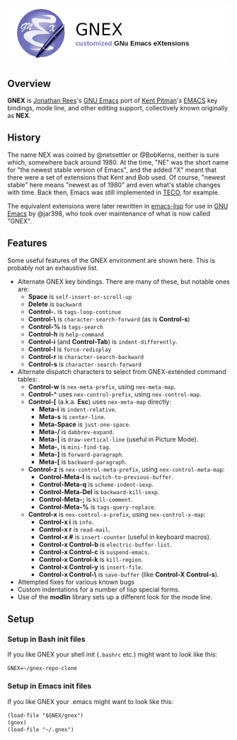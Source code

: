 # ![GNEX: a customized GNU Emacs editing environment ](/assets/Gnex_banner.png)

## Overview

**GNEX** is [Jonathan Rees](https://github.com/netsettler)'s
[GNU Emacs](https://en.wikipedia.org/wiki/GNU_Emacs) port of
[Kent Pitman](https://github.com/netsettler)'s 
[EMACS](https://en.wikipedia.org/wiki/Emacs) key bindings,
mode line, and other editing support, collectively known originally as **NEX**.

## History

The name NEX was coined by @netsettler or @BobKerns, neither is sure
which, somewhere back around 1980. At the time, "NE" was the short name
for "the newest stable version of Emacs", 
and the added "X" meant that there were a set of extensions 
that Kent and Bob used. Of course, "newest stable"
here means "newest as of 1980" and even what's stable changes with time.
Back then, Emacs was still implemented in
[TECO](https://en.wikipedia.org/wiki/TECO_%28text_editor%29), 
for example.

The equivalent extensions were later rewritten in 
[emacs-lisp](https://en.wikipedia.org/wiki/Emacs_Lisp) 
for use
in [GNU Emacs](https://en.wikipedia.org/wiki/GNU_Emacs) by @jar398, who took over maintenance of what is now called
"GNEX".

## Features

Some useful features of the GNEX environment are shown here.
This is probably not an exhaustive list.

 * Alternate GNEX key bindings. There are many of these, but notable ones are:
   * **Space** is `self-insert-or-scroll-up`
   * **Delete** is `backward`
   * **Control-.** is `tags-loop-continue`
   * **Control-\\** is `character-search-forward` (as is **Control-s**)
   * **Control-%** is `tags-search`
   * **Control-h** is `help-command`
   * **Control-i** (and **Control-Tab**) is `indent-differently`.
   * **Control-l** is `force-redisplay`
   * **Control-r** is `character-search-backward`
   * **Control-s** is `character-search-forward`
 * Alternate dispatch characters to select from GNEX-extended command tables:
   * **Control-w** is `nex-meta-prefix`, using `nex-meta-map`.
   * **Control-^** uses `nex-control-prefix`, using `nex-control-map`.
   * **Control-\[** (a.k.a. **Esc**) uses `nex-meta-map` directly:
     * **Meta-i** is `indent-relative`.
     * **Meta-s** is `center-line`.
     * **Meta-Space** is `just-one-space`.
     * **Meta-/** is `dabbrev-expand`.
     * **Meta-|** is `draw-vertical-line` (useful in Picture Mode).
     * **Meta-,** is `mini-find-tag`.
     * **Meta-\]** is `forward-paragraph`.
     * **Meta-\[** is `backward-paragraph`.
   * **Control-z** is `nex-control-meta-prefix`, using `nex-control-meta-map`:
     * **Control-Meta-l** is `switch-to-previous-buffer`.
     * **Control-Meta-q** is `scheme-indent-sexp`.
     * **Control-Meta-Del** is `backward-kill-sexp`.
     * **Control-Meta-;** is `kill-comment`.
     * **Control-Meta-%** is `tags-query-replace`.
   * **Control-x** is `nex-control-x-prefix`, using `nex-control-x-map`:
     * **Control-x i** is `info`.
     * **Control-x r** is `read-mail`.
     * **Control-x #** is `insert-counter` (useful in keyboard macros).
     * **Control-x Control-b** is `electric-buffer-list`.
     * **Control-x Control-c** is `suspend-emacs`.
     * **Control-x Control-k** is `kill-region`.
     * **Control-x Control-y** is `insert-file`.
     * **Control-x Control-\\** is `save-buffer` (like **Control-X Control-s**).
 * Attempted fixes for various known bugs
 * Custom indentations for a number of lisp special forms.
 * Use of the **modlin** library sets up a different look for the mode line.

## Setup

### Setup in Bash init files

If you like GNEX your shell init (`.bashrc` etc.) might want to look like this:

    GNEX=~/gnex-repo-clone

### Setup in Emacs init files

If you like GNEX your .emacs might want to look like this:

    (load-file "$GNEX/gnex")
    (gnex)
    (load-file "~/.gnex")
